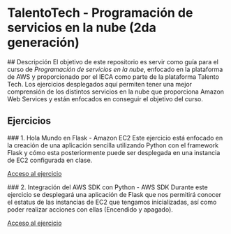 # TalentoTech - Programación de servicios en la nube (2da generación)

## Descripción
El objetivo de este repositorio es servir como guía para el curso de _Programación de servicios en la nube_, enfocado en la plataforma de AWS y proporcionado por el IECA como parte de la plataforma Talento Tech.
Los ejercicios desplegados aquí permiten tener una mejor comprensión de los distintos servicios en la nube que proporciona Amazon Web Services y están enfocados en conseguir el objetivo del curso.

## Ejercicios

### 1. Hola Mundo en Flask - Amazon EC2
Este ejercicio está enfocado en la creación de una aplicación sencilla utilizando Python con el framework Flask y cómo esta posteriormente puede ser desplegada en una instancia de EC2 configurada en clase.

[Acceso al ejercicio](https://github.com/ur13l/talentotech-aws-2gen/tree/main/01-ec2/01-hello-world)

### 2. Integración del AWS SDK con Python - AWS SDK
Durante este ejercicio se desplegará una aplicación de Flask que nos permitirá conocer el estatus de las instancias de EC2 que tengamos inicializadas, así como poder realizar acciones con ellas (Encendido y apagado).

[Acceso al ejercicio](https://github.com/ur13l/talentotech-aws-2gen/tree/main/02-sdk/02-aws-sdk-app)

